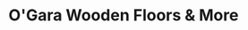 ---
title: "O'Gara Wooden Floors & More"
url: /little-island/ogara-wooden-floors-und-more/
shop: Fußböden
---